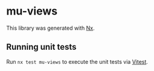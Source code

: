 # mu-views

This library was generated with [Nx](https://nx.dev).

## Running unit tests

Run `nx test mu-views` to execute the unit tests via [Vitest](https://vitest.dev/).
